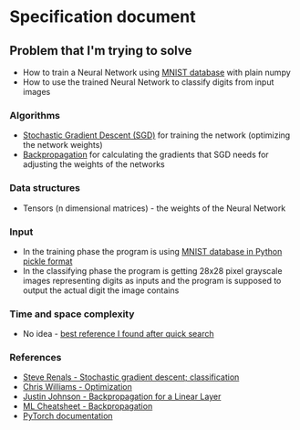 # Specification document

## Problem that I'm trying to solve
* How to train a Neural Network using [MNIST database](https://en.wikipedia.org/wiki/MNIST_database) with plain numpy
* How to use the trained Neural Network to classify digits from input images

### Algorithms
* [Stochastic Gradient Descent (SGD)](https://en.wikipedia.org/wiki/Stochastic_gradient_descent) for training the network (optimizing the network weights)
* [Backpropagation](https://en.wikipedia.org/wiki/Backpropagation) for calculating the gradients that SGD needs for adjusting the weights of the networks

### Data structures
* Tensors (n dimensional matrices) - the weights of the Neural Network

### Input
* In the training phase the program is using [MNIST database in Python pickle format](http://deeplearning.net/data/mnist/mnist.pkl.gz)
* In the classifying phase the program is getting 28x28 pixel grayscale images representing digits as inputs and the program is supposed to output the actual digit the image contains

### Time and space complexity
* No idea - [best reference I found after quick search](https://ai.stackexchange.com/questions/5728/time-complexity-for-training-a-neural-network)

### References
* [Steve Renals - Stochastic gradient descent; classification](http://www.inf.ed.ac.uk/teaching/courses/mlp/2015/mlp02-sln.pdf)
* [Chris Williams - Optimization](http://www.inf.ed.ac.uk/teaching/courses/mlpr/2015/slides/09_optimization.pdf)
* [Justin Johnson - Backpropagation for a Linear Layer](http://cs231n.stanford.edu/handouts/linear-backprop.pdf)
* [ML Cheatsheet - Backpropagation](http://ml-cheatsheet.readthedocs.io/en/latest/backpropagation.html)
* [PyTorch documentation](https://pytorch.org/docs/stable/index.html)

